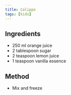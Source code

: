 ```yaml
---
title: Calippo
tags: [kids]
---
```


## Ingredients
- 250 ml orange juice
- 2 tablespoon sugar
- 2 teaspoon lemon juice
- 1 teaspoon vanilla essence

## Method
- Mix and freeze
